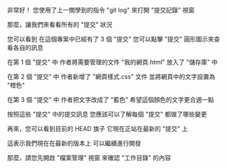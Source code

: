 非常好！
您使用了上一關學到的指令 "git log"
來打開 "提交記錄" 視窗

那麼，讓我們來看看所有的 "提交" 狀況

您可以看到
在這個專案中已經有了 3 個 "提交"
您可以點擊 "提交" 圓形圖示來查看各自的訊息

在第 1 個 "提交" 中
作者將需要管理的文件 "我的網頁.html"
放入了 "儲存庫" 中

在第 2 個 "提交" 中
作者新增了 "網頁樣式.css" 文件
並將網頁中的文字設置為 "橙色"

在第 3 個 "提交" 中
作者把文字改成了 "藍色"
希望這個顏色的文字更合適一點

按照這些 "提交" 中的提交訊息
您應該可以了解每個 "提交"
都做了哪些變更

再來，您可以看到目前的 HEAD 旗子
它現在正站在最新的 "提交" 上

這表示我們現在在最新的版本上
可以繼續進行開發

那麼，請您先開啟 "檔案管理" 視窗
來確認 "工作目錄" 的內容

